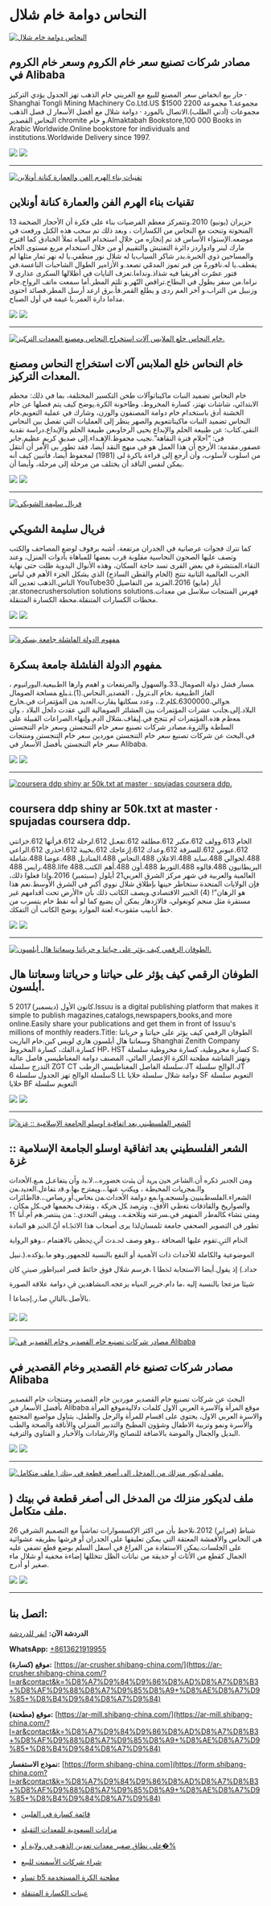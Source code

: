 # النحاس دوامة خام شلال

<a href="https://swt.shibang-china.com/?l=ar&img&k=%D8%A7%D9%84%D9%86%D8%AD%D8%A7%D8%B3+%D8%AF%D9%88%D8%A7%D9%85%D8%A9+%D8%AE%D8%A7%D9%85+%D8%B4%D9%84%D8%A7%D9%84" target="_blank">![النحاس دوامة خام شلال](http://static.shibang-china.com/all-800x300/838.jpg)</a>

## مصادر شركات تصنيع سعر خام الكروم وسعر خام الكروم في Alibaba
حار بيع انخفاض سعر المصنع للبيع مع الغريني خام الذهب تهز الجدول يؤدي التركيز &middot; Shanghai Tongli Mining Machinery Co.Ltd.US $1500 2200 مجموعة.1 مجموعة مجموعات (أدني الطلب).الاتصال بالمورد &middot; دوامة شلال مع أفضل الأسعار ل فصل الذهب النحاس القصدير chromite و خام.Almaktabah Bookstore,100 000 Books in Arabic Worldwide.Online bookstore for individuals and institutions.Worldwide Delivery since 1997.


<a href="https://whatsapp.shibangsoft.com/WhatsApp.php" target="_blank" title="WhatsApp">![](http://static.shibang-china.com/icon/whatsapp.png)</a> <a href="https://swt.shibang-china.com/?l=ar&icon&k=%D8%A7%D9%84%D9%86%D8%AD%D8%A7%D8%B3+%D8%AF%D9%88%D8%A7%D9%85%D8%A9+%D8%AE%D8%A7%D9%85+%D8%B4%D9%84%D8%A7%D9%84" target="_blank">![](http://static.shibang-china.com/icon/chat-ar.png)</a>

---

<a href="https://swt.shibang-china.com/?l=ar&img&k=%D8%A7%D9%84%D9%86%D8%AD%D8%A7%D8%B3+%D8%AF%D9%88%D8%A7%D9%85%D8%A9+%D8%AE%D8%A7%D9%85+%D8%B4%D9%84%D8%A7%D9%84" target="_blank">![تقنيات بناء الهرم الفن والعمارة كنانة أونلاين](http://static.shibang-china.com/all-800x300/776.jpg)</a>

## تقنيات بناء الهرم الفن والعمارة كنانة أونلاين
13 حزيران (يونيو) 2010.وتتمركز معظم الفرضيات بناء على فكرة أن الأحجار الضخمة المنحوتة وتنحت مع النحاس من الكسارات ، وبعد ذلك تم سحب هذه الكتل ورفعت في موضعه.الإستواء الأساس قد تم إنجازه من خلال استخدام المياه تملأ الخنادق كما اقترح مارك لينر وادواردز دائرة التفتيش والتقييم أو من خلال استخدام مربع مستوى الخام والمساحين ذوي الخبرة.بدر شاكر السيابﻳﺎ ﻟﻪ ﺷﻼل ﻧﻮر ﻣﻨﻄﻔﻲ.ﻳﺎ ﻟﻪ ﻧﻬﺮ ﺛﻤﺎر ﻣﺜﻠﻬﺎ ﻟﻢ ﻳﻘﻄﻒ.ﻳﺎ ﻟﻪ.ﻧﺎﻓﻮرةً ﻣﻦ ﻗﺒﺮ ﺗﻤﻮز اﻟﻤﺪﻣّﻲ ﺗﺼﻌﺪ.و اﻷزاهﻴﺮ اﻟﻄﻮال اﻟﺸﺎﺣﺒﺎت اﻟﻨﺎﻋﺴﺔ.ﻓﻲ ﻓﺘﻮر ﻋﺼّﺮت أﻓﺮﻳﻘﻴﺎ ﻓﻴﻪ ﺷﺬاذ.وﻧﺪاهﺎ.ﺗﻌﺰف اﻟﻨﺎﻳﺎت ﻓﻲ أﻇﻼﻟﻬﺎ اﻟﺴﻜﺮى ﻋﺬارى ﻻ ﻧﺮاهﺎ.ﻣﻦ ﺳﻔﺮ ﻳﻄﻮل ﻓﻲ اﻟﺒﻄﺎح.ﺗﺮاﻗﺺ اﻟﻨّﻬﺮ.و ﺗﻠﺜﻢ اﻟﻤﻄﺮ.أﻣﺎ ﺳﻤﻌﺖ هﺎﺗﻒ اﻟﺮواح.ﺧﺎم وزﻧﺒﻴﻞ ﻣﻦ اﻟﺘﺮاب.و ﺁﺧﺮ اﻟﻌﻢ ردى و ﻳﻄﻠﻊ اﻟﻘﻤﺮ.ﻓﺄ.ﺑﺮق ارﻋﺪ أرﺳﻞ اﻟﻤﻄﺮ.ﻗﺼﺎﺋﺪ اﺣﺘﻮى ﻣﺪاهﺎ دارة اﻟﻌﻤﺮ.ﻳﺎ ﻏﻴﻤﺔ ﻓﻲ أول اﻟﺼﺒﺎح.


<a href="https://whatsapp.shibangsoft.com/WhatsApp.php" target="_blank" title="WhatsApp">![](http://static.shibang-china.com/icon/whatsapp.png)</a> <a href="https://swt.shibang-china.com/?l=ar&icon&k=%D8%A7%D9%84%D9%86%D8%AD%D8%A7%D8%B3+%D8%AF%D9%88%D8%A7%D9%85%D8%A9+%D8%AE%D8%A7%D9%85+%D8%B4%D9%84%D8%A7%D9%84" target="_blank">![](http://static.shibang-china.com/icon/chat-ar.png)</a>

---

<a href="https://swt.shibang-china.com/?l=ar&img&k=%D8%A7%D9%84%D9%86%D8%AD%D8%A7%D8%B3+%D8%AF%D9%88%D8%A7%D9%85%D8%A9+%D8%AE%D8%A7%D9%85+%D8%B4%D9%84%D8%A7%D9%84" target="_blank">![خام النحاس خلع الملابس آلات استخراج النحاس ومصنع المعدات التركيز.](http://static.shibang-china.com/all-800x300/132.jpg)</a>

## خام النحاس خلع الملابس آلات استخراج النحاس ومصنع المعدات التركيز.
خام النحاس تضميد النبات ماكيناتوآلات طحن التكسير المختلفة، بما في ذلك: محطم الابتدائي، شاشات تهتز، كسارة المخروط، وطاحونة الكرة.يوضح كيف يتم فصلها عن خام الخشنة أدق باستخدام خام دوامة المصنفون والوزن، وشارك في عملية التعويم.خام النحاس تضميد النبات ماكيناتتعويم والصهر ينظر إلى العمليات التي تفصل بين النحاس النقي.كتاب: عن طبيعة الحلم والإبداع يحيى الرخاوىعن طبيعة الحلم والإبداع.دراسة نقدية فى: “أحلام فترة النقاهة”.نجيب محفوظ.الإهـداء.إلى صديقٍ كريمٍ عظيم.جابر عصفور.مقدمة: الأرجح أن هذا العمل هو فى منهج النقد أيضا، فقد تطور بى الأمر أن أنتقل من اسلوب لأسلوب، وأن أرجع إلى قراءة باكرة لى (1981) لمحفوظ أيضا، فأتبين كيف أنه يمكن لنفس الناقد أن يختلف من مرحلة إلى مرحلة، وأيضا أن.


<a href="https://whatsapp.shibangsoft.com/WhatsApp.php" target="_blank" title="WhatsApp">![](http://static.shibang-china.com/icon/whatsapp.png)</a> <a href="https://swt.shibang-china.com/?l=ar&icon&k=%D8%A7%D9%84%D9%86%D8%AD%D8%A7%D8%B3+%D8%AF%D9%88%D8%A7%D9%85%D8%A9+%D8%AE%D8%A7%D9%85+%D8%B4%D9%84%D8%A7%D9%84" target="_blank">![](http://static.shibang-china.com/icon/chat-ar.png)</a>

---

<a href="https://swt.shibang-china.com/?l=ar&img&k=%D8%A7%D9%84%D9%86%D8%AD%D8%A7%D8%B3+%D8%AF%D9%88%D8%A7%D9%85%D8%A9+%D8%AE%D8%A7%D9%85+%D8%B4%D9%84%D8%A7%D9%84" target="_blank">![فريال سليمة الشويكي](http://static.shibang-china.com/all-800x300/705.jpg)</a>

## فريال سليمة الشويكي
كما تترك فجوات عرضانية في الجدران مرتفعة، أشبه برفوف لوضع المصاحف والكتب وتصف عليها الصحون النحاسية مقلوبة قرب بعضها للمباهاة بأدوات المنزل، وعند التقاء.المنتشرة في بعض القرى تسد حاجة السكان، وهذه الأنوال اليدوية ظلت حتى نهاية الحرب العالمية الثانية تنتج (الخام والقطن الساذج) الذي يشكل الجزء الأهم في لباس الناس.الذهب تعدين آلة YouTube30 أيار (مايو) 2016.المزيد من التفاصيل ;ar.stonecrushersolution solutions solutions.فهرس المنتجات سلاسل من معدات محطات الكسارات المتنقلة.محطة الكسارة المتنقلة.


<a href="https://whatsapp.shibangsoft.com/WhatsApp.php" target="_blank" title="WhatsApp">![](http://static.shibang-china.com/icon/whatsapp.png)</a> <a href="https://swt.shibang-china.com/?l=ar&icon&k=%D8%A7%D9%84%D9%86%D8%AD%D8%A7%D8%B3+%D8%AF%D9%88%D8%A7%D9%85%D8%A9+%D8%AE%D8%A7%D9%85+%D8%B4%D9%84%D8%A7%D9%84" target="_blank">![](http://static.shibang-china.com/icon/chat-ar.png)</a>

---

<a href="https://swt.shibang-china.com/?l=ar&img&k=%D8%A7%D9%84%D9%86%D8%AD%D8%A7%D8%B3+%D8%AF%D9%88%D8%A7%D9%85%D8%A9+%D8%AE%D8%A7%D9%85+%D8%B4%D9%84%D8%A7%D9%84" target="_blank">![ﻤﻔﻬﻭﻡ ﺍﻟﺩﻭﻟﺔ ﺍﻟﻔﺎﺸﻠﺔ جامعة بسكرة](http://static.shibang-china.com/all-800x300/1451.jpg)</a>

## ﻤﻔﻬﻭﻡ ﺍﻟﺩﻭﻟﺔ ﺍﻟﻔﺎﺸﻠﺔ جامعة بسكرة
ﻤﺴﺎﺭ ﻓﺸل ﺩﻭﻟﺔ ﺍﻟﺼﻭﻤﺎل.33.ﻭﺍﻟﺴﻬﻭل ﻭﺍﻟﻤﺭﺘﻔﻌﺎﺕ ﻭ ﺍﻫﻤﻡ ﻭﺍﺭﻫﺎ ﺍﻟﻁﺒﻴﻌﻴﺔ.ﺍﻟﻴﻭﺭﺍﻨﻴﻭﻡ ، ﺍﻟﻐﺎﺯ ﺍﻟﻁﺒﻴﻌﻴﺔ ،ﺨﺎﻡ ﺍﻟﺒ.ﺘﺭﻭل ، ﺍﻟﻘﺼﺩﻴﺭ.ﺍﻟﻨﺤﺎﺱ.(1).ﺘ.ﺒﻠﻎ ﻤﺴﺎﺤﺔ ﺍﻟﺼﻭﻤﺎل ﺤﻭﺍﻟﻲ.6300000.ﻜﻠﻡ.2.، ﻭﻋﺩﺩ ﺴﻜﺎﻨﻬﺎ ﻴﻘﺎﺭﺏ.ﺍﻟﻌﺩﻴﺩ ﻤﻥ ﺍﻟﻤﺅﺘﻤﺭﺍﺕ ﻓﻲ.ﺨﺎﺭﺝ ﺍﻟﺒﻼﺩ.ﺇﻟﻰ.ﺠﺎﻨﺏ ﻋﺸﺭﺍﺕ ﺍﻟﻤﺅﺘﻤﺭﺍﺕ ﺒﻴﻥ ﺍﻟﻌﺸﺎﺌﺭ ﺍﻟﺼﻭﻤﺎﻟﻴﺔ ﺍﻟﺘﻲ ﻋﻘﺩﺕ ﺩﺍﺨل ﺍﻟﺒﻼﺩ ، ﻭﺍﻥ ﻤﻌﻅﻡ ﻫﺫﻩ.ﺍﻟﻤﺅﺘﻤﺭﺍﺕ ﻟﻡ ﺘﻨﺠﺢ ﻓﻲ.ﺇﻴﻘﺎﻑ.ﺸﻼل ﺍﻟﺩﻡ.ﻭﺇﻨﻬﺎﺀ.ﺍﻟﺼﺭﺍﻋﺎﺕ ﺍﻟﻘﺒﻴﻠﺔ ﻋﻠﻰ ﺍﻟﺴﻠﻁﺔ ﻭﺍﻟﺜﺭﻭﺓ.مصادر شركات تصنيع سعر خام التنجستن وسعر خام التنجستن في.البحث عن شركات تصنيع سعر خام التنجستن موردين سعر خام التنجستن ومنتجات سعر خام التنجستن بأفضل الأسعار في Alibaba.


<a href="https://whatsapp.shibangsoft.com/WhatsApp.php" target="_blank" title="WhatsApp">![](http://static.shibang-china.com/icon/whatsapp.png)</a> <a href="https://swt.shibang-china.com/?l=ar&icon&k=%D8%A7%D9%84%D9%86%D8%AD%D8%A7%D8%B3+%D8%AF%D9%88%D8%A7%D9%85%D8%A9+%D8%AE%D8%A7%D9%85+%D8%B4%D9%84%D8%A7%D9%84" target="_blank">![](http://static.shibang-china.com/icon/chat-ar.png)</a>

---

<a href="https://swt.shibang-china.com/?l=ar&img&k=%D8%A7%D9%84%D9%86%D8%AD%D8%A7%D8%B3+%D8%AF%D9%88%D8%A7%D9%85%D8%A9+%D8%AE%D8%A7%D9%85+%D8%B4%D9%84%D8%A7%D9%84" target="_blank">![coursera ddp shiny ar 50k.txt at master · spujadas coursera ddp.](http://static.shibang-china.com/all-800x300/683.jpg)</a>

## coursera ddp shiny ar 50k.txt at master · spujadas coursera ddp.
الخام 613.وولف 612.مكبر 612.مطلقة 612.تفعـل 612.لرحلة 612.قرأتها 612.خزانتي 612.عيوني 612.للسرقة 612.وعدك 612.إزعاجك 612.بخيبة 612.احذري 612.الراعي 488.لحوالي 488.سايد 488.الاعلان 488.النحاس 488.المناديل 488.عوضا 488.شاملة 488.رايس 488.life 488.البريطانيون 488.قالوه 488.التورط 488.أون 488.أهم الكتب العالمية والعربية في شهر مركز الشرق العربي21 أيلول (سبتمبر) 2016.وإذا فعلوا ذلك، فإن الولايات المتحدة ستخاطر حينها بإطلاق شلال نووي أكبر في الشرق الأوسط.نعم هذا هو الرهان”! (4) الخبير الاقتصادي.ويصف الكاتب ذلك بأن «الأرض تحت أقدامهم غير مستقرة مثل منجم كونغولي، فالازدهار يمكن أن يضيع كما لو أنه نفط خام يتسرب من خط أنابيب مثقوب».لعنة الموارد يوضح الكاتب أن التفكك.


<a href="https://whatsapp.shibangsoft.com/WhatsApp.php" target="_blank" title="WhatsApp">![](http://static.shibang-china.com/icon/whatsapp.png)</a> <a href="https://swt.shibang-china.com/?l=ar&icon&k=%D8%A7%D9%84%D9%86%D8%AD%D8%A7%D8%B3+%D8%AF%D9%88%D8%A7%D9%85%D8%A9+%D8%AE%D8%A7%D9%85+%D8%B4%D9%84%D8%A7%D9%84" target="_blank">![](http://static.shibang-china.com/icon/chat-ar.png)</a>

---

<a href="https://swt.shibang-china.com/?l=ar&img&k=%D8%A7%D9%84%D9%86%D8%AD%D8%A7%D8%B3+%D8%AF%D9%88%D8%A7%D9%85%D8%A9+%D8%AE%D8%A7%D9%85+%D8%B4%D9%84%D8%A7%D9%84" target="_blank">![الطوفان الرقمي كيف يؤثر على حياتنا و حرياتنا وسعاتنا هال أبلسون.](http://static.shibang-china.com/all-800x300/241.jpg)</a>

## الطوفان الرقمي كيف يؤثر على حياتنا و حرياتنا وسعاتنا هال أبلسون.
5 كانون الأول (ديسمبر) 2017.Issuu is a digital publishing platform that makes it simple to publish magazines,catalogs,newspapers,books,and more online.Easily share your publications and get them in front of Issuu&#39;s millions of monthly readers.Title: الطوفان الرقمي كيف يؤثر على حياتنا و حرياتنا وسعاتنا هال أبلسون هاري لويس كين.خام الباريت Shanghai Zenith Company كسارة.الفك، كسارة المخروط HP، HST كسارة مخروطية، كسارة مخروطية سلسلة S، وتهتز الشاشة مطحنة الكرة الإعصار المائي، المصنف دوامة المغناطيسي فاصل عالية التدرج سلسلة ZGT CT سلسلة الفاصل المغناطيسي الرطب.JT الوالج سلسلة.JT سلسلة الوالج تهز الجدول سلسلة 6S LL دوامة شلال سلسلة خلايا SF التعويم سلسلة خلايا BF التعويم سلسلة


<a href="https://whatsapp.shibangsoft.com/WhatsApp.php" target="_blank" title="WhatsApp">![](http://static.shibang-china.com/icon/whatsapp.png)</a> <a href="https://swt.shibang-china.com/?l=ar&icon&k=%D8%A7%D9%84%D9%86%D8%AD%D8%A7%D8%B3+%D8%AF%D9%88%D8%A7%D9%85%D8%A9+%D8%AE%D8%A7%D9%85+%D8%B4%D9%84%D8%A7%D9%84" target="_blank">![](http://static.shibang-china.com/icon/chat-ar.png)</a>

---

<a href="https://swt.shibang-china.com/?l=ar&img&k=%D8%A7%D9%84%D9%86%D8%AD%D8%A7%D8%B3+%D8%AF%D9%88%D8%A7%D9%85%D8%A9+%D8%AE%D8%A7%D9%85+%D8%B4%D9%84%D8%A7%D9%84" target="_blank">![الشعر الفلسطيني بعد اتفاقية اوسلو الجامعة الإسلامية :: غزة](http://static.shibang-china.com/all-800x300/158.jpg)</a>

## الشعر الفلسطيني بعد اتفاقية اوسلو الجامعة الإسلامية :: غزة
ﻭﻤﻥ ﺍﻟﺠﺩﻴﺭ ﺫﻜﺭﻩ ﺃﻥ.ﺍﻟﺸﺎﻋﺭ ﺤﻴﻥ ﻴﺭﻴﺩ ﺃﻥ ﻴﺜﺒﺕ ﺤﻀﻭﺭﻩ.،.ﻻ.ﺒﺩ ﻭﺃﻥ ﻴﺘﻔﺎﻋـل ﻤـﻊ.ﺍﻷﺤﺩﺍﺙ ﻭﺍﻟ.ﻤﺠﺭﻴﺎﺕ ﺍﻟﻤﺤﻴﻁﺔ ، ﻭﻴﻜﺘﺏ ﻋﻨﻬﺎ.،.ﻭﻴﻤﺘﺯﺝ ﺒﻬﺎ.ﻭ.ﻗﺩ ﺘﻔﺎﻋل.ﺍﻟﻌﺩﻴﺩ.ﻤﻥ ﺍﻟﺸﻌﺭﺍﺀ.ﺍﻟﻔﻠﺴﻁﻴﻨﻴﻴﻥ.ﻭﺍﻨﺴﺠﻤ.ﻭﺍ.ﻤﻊ ﺩﻭﺍﻤﺔ ﺍﻷﺤﺩﺍﺙ.ﻤﻥ ﻨﺤﺎﺱ.ﺃﻭ ﺭﺼﺎﺹ.،.ﻓﺎﻟﻁﺎﺌﺭﺍﺕ ﻭﺍﻟﺼﻭﺍﺭﻴﺦ ﻭﺍﻟﻘﺎﺫﻓﺎﺕ ﺘﻐﻁﻲ ﺍﻷﻓﻕ.، ﻭﺘﺭﺼﺩ ﻜل ﺤﺭﻜﺔ ، ﻭﺘﻘﺫﻑ ﺒﺤﻤﻤﻬﺎ ﻓﻲ.ﻜل ﻤﻜﺎﻥ ، ﻭﻤﺘﻰ ﺘﺸﺎﺀ ﻜﺎﻟﻤﻁﺭ ﺍﻟﻤﻨﻬﻤﺭ ﻓﻲ.ﺴﺭﻋﺘﻪ ﻭﺘﻼﺤﻘ.ﻪ.، ﻭﻴﺒﻘﻰ ﺍﻟﺘﺤﺩﻱ.: ﻤﻥ ﻴﻨﺘﺼﺭ.ﻫﻡ ﺃﻡ.ﺃﻨﺎ ؟1 ﺗﻄﻮر ﻓﻦ اﻟﺘﺼﻮﻳﺮ اﻟﺼﺤﻔﻲ جامعة تلمسانﻟﺬا ﻳﺮى أﺻﺤﺎب ﻫﺬا اﻻﲡّ.ﺎﻩ أنّ.اﳋﱪ ﻫﻮ اﳌﺎدة اﳋﺎم اﻟﱵ.ﺗﻘﻮم ﻋﻠﻴﻬﺎ اﻟﺼﺤﺎﻓﺔ ،.وﻫﻮ وﺻﻒ ﳊ.ﺪث آﱐ.ﳛﻈﻰ ﺑﺎﻻﻫﺘﻤﺎم ،.وﻫﻮ اﻟﺮواﻳﺔ اﳌﻮﺿﻮﻋﻴﺔ واﻟﻜﺎﻣﻠﺔ ﻟﻸﺣﺪاث ذات اﻷﳘﻴﺔ أو اﻟﻨﻔﻊ ﺑﺎﻟﻨﺴﺒﺔ ﻟﻠﺠﻤﻬﻮر.وﻫﻮ ﻣﺎ.ﻳﺆﻛﺪﻩ.(.ﻧﺒﻴﻞ ﺣﺪاد.) إذ ﻳﻘﻮل.أﻳﻀﺎ اﻻﺳﺘﺠﺎﺑﺔ ﳋﻄﺎ ﺎ ،ﻓﺮﺳﻢ ﺷﻼل ﻓﻮق ﺣﺎﺋﻂ ﻗﺼﺮ اﻣﱪاﻃﻮر ﺻﻴﲏ ﻛﺎن ﺷﻴﺌﺎ ﻣﺰﻋﺠﺎ ﺑﺎﻟﻨﺴﺒﺔ إﻟﻴﻪ ،ﻣﺎ دام.ﺧﺮﻳﺮ اﳌﻴﺎﻩ ﻳﺰﻋﺠﻪ.اﳌﺸﺎﻫﺪﻳﻦ ﰲ دواﻣﺔ ﻋﻼﻗﺔ اﻟﺼﻮرة ﺑﺎﻷﺻﻞ.ﺑﺎﻟﺘﺎﱄ ﺻﺎ.ر.إﲨﺎﻋﺎ أ.


<a href="https://whatsapp.shibangsoft.com/WhatsApp.php" target="_blank" title="WhatsApp">![](http://static.shibang-china.com/icon/whatsapp.png)</a> <a href="https://swt.shibang-china.com/?l=ar&icon&k=%D8%A7%D9%84%D9%86%D8%AD%D8%A7%D8%B3+%D8%AF%D9%88%D8%A7%D9%85%D8%A9+%D8%AE%D8%A7%D9%85+%D8%B4%D9%84%D8%A7%D9%84" target="_blank">![](http://static.shibang-china.com/icon/chat-ar.png)</a>

---

<a href="https://swt.shibang-china.com/?l=ar&img&k=%D8%A7%D9%84%D9%86%D8%AD%D8%A7%D8%B3+%D8%AF%D9%88%D8%A7%D9%85%D8%A9+%D8%AE%D8%A7%D9%85+%D8%B4%D9%84%D8%A7%D9%84" target="_blank">![مصادر شركات تصنيع خام القصدير وخام القصدير في Alibaba](http://static.shibang-china.com/all-800x300/16.jpg)</a>

## مصادر شركات تصنيع خام القصدير وخام القصدير في Alibaba
البحث عن شركات تصنيع خام القصدير موردين خام القصدير ومنتجات خام القصدير بأفضل الأسعار في Alibaba.موقع المرأة والاسرة العربي الاول كلمات دلاليةموقع المرأة والاسرة العربي الاول، يحتوي على اقسام للمرأة والرجل والطفل، يتناول مواضيع المجتمع والأسرة ونمو وتربية الاطفال وشؤون المطبخ والتدبير المنزلي والأناقة والصحة والطب البديل والجمال والموضة بالاضافة للنصائح والارشادات والأخبار و الفتاوي والترفية.


<a href="https://whatsapp.shibangsoft.com/WhatsApp.php" target="_blank" title="WhatsApp">![](http://static.shibang-china.com/icon/whatsapp.png)</a> <a href="https://swt.shibang-china.com/?l=ar&icon&k=%D8%A7%D9%84%D9%86%D8%AD%D8%A7%D8%B3+%D8%AF%D9%88%D8%A7%D9%85%D8%A9+%D8%AE%D8%A7%D9%85+%D8%B4%D9%84%D8%A7%D9%84" target="_blank">![](http://static.shibang-china.com/icon/chat-ar.png)</a>

---

<a href="https://swt.shibang-china.com/?l=ar&img&k=%D8%A7%D9%84%D9%86%D8%AD%D8%A7%D8%B3+%D8%AF%D9%88%D8%A7%D9%85%D8%A9+%D8%AE%D8%A7%D9%85+%D8%B4%D9%84%D8%A7%D9%84" target="_blank">![ملف لديكور منزلك من المدخل الى أصغر قطعة في بيتك ( ملف متكامل.](http://static.shibang-china.com/all-800x300/288.jpg)</a>

## ملف لديكور منزلك من المدخل الى أصغر قطعة في بيتك ( ملف متكامل.
26 شباط (فبراير) 2012.نلاحظ بأن من اكثر الإكسسوارات تماشياً مع التصميم الشرقي هي النحاس والأقمشة المعتقة التي يمكن تعليقها على الجدران أو فرشها بطريقه عشوائية على الجلسات.يمكن الاستفادة من الفراغ في أسفل السلم بوضع قطع تضفي عليه الجمال كقطع من الأثاث أو حديقة من نباتات الظل تتخللها إضاءة مخفية أو شلال ماء صغير أو أدرج.

<a href="https://whatsapp.shibangsoft.com/WhatsApp.php" target="_blank" title="WhatsApp">![](http://static.shibang-china.com/icon/whatsapp.png)</a> <a href="https://swt.shibang-china.com/?l=ar&icon&k=%D8%A7%D9%84%D9%86%D8%AD%D8%A7%D8%B3+%D8%AF%D9%88%D8%A7%D9%85%D8%A9+%D8%AE%D8%A7%D9%85+%D8%B4%D9%84%D8%A7%D9%84" target="_blank">![](http://static.shibang-china.com/icon/chat-ar.png)</a>

---
## اتصل بنا:

**الدردشة الآن:** [انقر للدردشة](https://swt.shibang-china.com?l=ar&contact&k=%D8%A7%D9%84%D9%86%D8%AD%D8%A7%D8%B3+%D8%AF%D9%88%D8%A7%D9%85%D8%A9+%D8%AE%D8%A7%D9%85+%D8%B4%D9%84%D8%A7%D9%84)

**WhatsApp:**  [+8613621919955](https://whatsapp.shibangsoft.com/WhatsApp.php)

**موقع (كسارة):** [https://ar-crusher.shibang-china.com/](https://ar-crusher.shibang-china.com/?l=ar&contact&k=%D8%A7%D9%84%D9%86%D8%AD%D8%A7%D8%B3+%D8%AF%D9%88%D8%A7%D9%85%D8%A9+%D8%AE%D8%A7%D9%85+%D8%B4%D9%84%D8%A7%D9%84)

**موقع (مطحنة):** [https://ar-mill.shibang-china.com/](https://ar-mill.shibang-china.com/?l=ar&contact&k=%D8%A7%D9%84%D9%86%D8%AD%D8%A7%D8%B3+%D8%AF%D9%88%D8%A7%D9%85%D8%A9+%D8%AE%D8%A7%D9%85+%D8%B4%D9%84%D8%A7%D9%84)

**نموذج الاستفسار:** [https://form.shibang-china.com](https://form.shibang-china.com?l=ar&contact&k=%D8%A7%D9%84%D9%86%D8%AD%D8%A7%D8%B3+%D8%AF%D9%88%D8%A7%D9%85%D8%A9+%D8%AE%D8%A7%D9%85+%D8%B4%D9%84%D8%A7%D9%84)

* [قائمة كسارة في الفلبين](../24/%D9%82%D8%A7%D8%A6%D9%85%D8%A9%20%D9%83%D8%B3%D8%A7%D8%B1%D8%A9%20%D9%81%D9%8A%20%D8%A7%D9%84%D9%81%D9%84%D8%A8%D9%8A%D9%86.md)

* [مزادات السعودية للمعدات الثقيلة](../21/%D9%85%D8%B2%D8%A7%D8%AF%D8%A7%D8%AA%20%D8%A7%D9%84%D8%B3%D8%B9%D9%88%D8%AF%D9%8A%D8%A9%20%D9%84%D9%84%D9%85%D8%B9%D8%AF%D8%A7%D8%AA%20%D8%A7%D9%84%D8%AB%D9%82%D9%8A%D9%84%D8%A9.md)

* [على نطاق صغير معدات تعدين الذهب في ولاية أو�%](../23/%D8%B9%D9%84%D9%89%20%D9%86%D8%B7%D8%A7%D9%82%20%D8%B5%D8%BA%D9%8A%D8%B1%20%D9%85%D8%B9%D8%AF%D8%A7%D8%AA%20%D8%AA%D8%B9%D8%AF%D9%8A%D9%86%20%D8%A7%D9%84%D8%B0%D9%87%D8%A8%20%D9%81%D9%8A%20%D9%88%D9%84%D8%A7%D9%8A%D8%A9%20%D8%A3%D9%88%EF%BF%BD%25.md)

* [شراء شركات الأسمنت للبيع](../23/%D8%B4%D8%B1%D8%A7%D8%A1%20%D8%B4%D8%B1%D9%83%D8%A7%D8%AA%20%D8%A7%D9%84%D8%A3%D8%B3%D9%85%D9%86%D8%AA%20%D9%84%D9%84%D8%A8%D9%8A%D8%B9.md)

* [تساو b5 مطحنة الكرة المستخدمة](../25/%D8%AA%D8%B3%D8%A7%D9%88%20b5%20%D9%85%D8%B7%D8%AD%D9%86%D8%A9%20%D8%A7%D9%84%D9%83%D8%B1%D8%A9%20%D8%A7%D9%84%D9%85%D8%B3%D8%AA%D8%AE%D8%AF%D9%85%D8%A9.md)

* [عينات الكسارة المتنقلة](../23/%D8%B9%D9%8A%D9%86%D8%A7%D8%AA%20%D8%A7%D9%84%D9%83%D8%B3%D8%A7%D8%B1%D8%A9%20%D8%A7%D9%84%D9%85%D8%AA%D9%86%D9%82%D9%84%D8%A9.md)